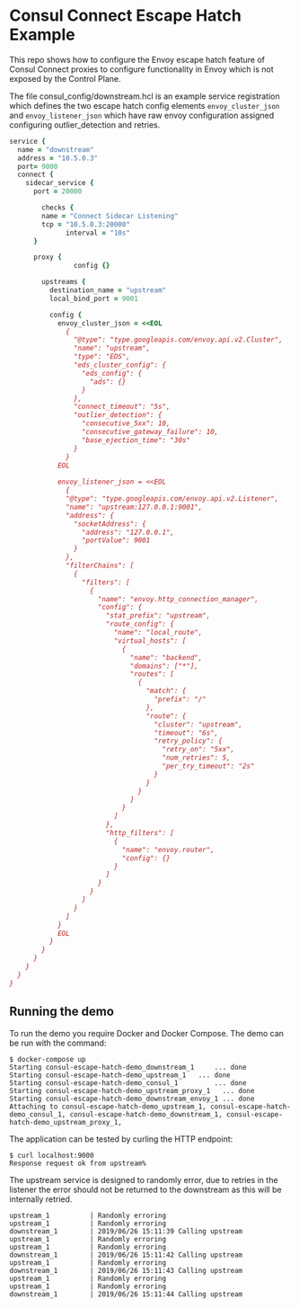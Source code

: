 # Consul Connect Escape Hatch Example
This repo shows how to configure the Envoy escape hatch feature of Consul Connect proxies to configure
functionality in Envoy which is not exposed by the Control Plane.

The file consul_config/downstream.hcl is an example service registration which defines the two escape hatch config
elements `envoy_cluster_json` and `envoy_listener_json` which have raw envoy configuration assigned configuring
outlier_detection and retries.

```ruby
service {
  name = "downstream"
  address = "10.5.0.3"
  port= 9000
  connect { 
    sidecar_service {
      port = 20000

  		checks {
        name = "Connect Sidecar Listening"
        tcp = "10.5.0.3:20000"
			  interval = "10s"
      }

      proxy {
				config {}

        upstreams {
          destination_name = "upstream"
          local_bind_port = 9001

          config {
            envoy_cluster_json = <<EOL
              {
                "@type": "type.googleapis.com/envoy.api.v2.Cluster",
                "name": "upstream",
                "type": "EDS",
                "eds_cluster_config": {
                  "eds_config": {
                    "ads": {}
                  }
                },
                "connect_timeout": "5s",
                "outlier_detection": {
                  "consecutive_5xx": 10,
                  "consecutive_gateway_failure": 10,
                  "base_ejection_time": "30s"
                }
              }
            EOL
            
            envoy_listener_json = <<EOL
              {
              "@type": "type.googleapis.com/envoy.api.v2.Listener",
              "name": "upstream:127.0.0.1:9001",
              "address": {
                "socketAddress": {
                  "address": "127.0.0.1",
                  "portValue": 9001
                }
              },
              "filterChains": [
                {
                  "filters": [
                    {
                      "name": "envoy.http_connection_manager",
                      "config": {
                        "stat_prefix": "upstream",
                        "route_config": {
                          "name": "local_route",
                          "virtual_hosts": [
                            {
                              "name": "backend",
                              "domains": ["*"],
                              "routes": [
                                {
                                  "match": {
                                    "prefix": "/"
                                  },
                                  "route": {
                                    "cluster": "upstream",
                                    "timeout": "6s",
                                    "retry_policy": {
                                      "retry_on": "5xx",
                                      "num_retries": 5,
                                      "per_try_timeout": "2s"
                                    }
                                  }
                                }
                              ]
                            }
                          ]
                        },
                        "http_filters": [
                          {
                            "name": "envoy.router",
                            "config": {}
                          }
                        ]
                      }
                    }
                  ]
                }
              ]
            }
            EOL
          }
        }
      }
    } 
  }  
}
```

## Running the demo
To run the demo you require Docker and Docker Compose.  The demo can be run with the command:

```
$ docker-compose up
Starting consul-escape-hatch-demo_downstream_1     ... done
Starting consul-escape-hatch-demo_upstream_1   ... done
Starting consul-escape-hatch-demo_consul_1         ... done
Starting consul-escape-hatch-demo_upstream_proxy_1   ... done
Starting consul-escape-hatch-demo_downstream_envoy_1 ... done
Attaching to consul-escape-hatch-demo_upstream_1, consul-escape-hatch-demo_consul_1, consul-escape-hatch-demo_downstream_1, consul-escape-hatch-demo_upstream_proxy_1,
```

The application can be tested by curling the HTTP endpoint:

```
$ curl localhost:9000
Response request ok from upstream% 
```

The upstream service is designed to randomly error, due to retries in the listener the error should not be returned
to the downstream as this will be internally retried.

```
upstream_1          | Randomly erroring
upstream_1          | Randomly erroring
downstream_1        | 2019/06/26 15:11:39 Calling upstream
upstream_1          | Randomly erroring
upstream_1          | Randomly erroring
downstream_1        | 2019/06/26 15:11:42 Calling upstream
upstream_1          | Randomly erroring
downstream_1        | 2019/06/26 15:11:43 Calling upstream
upstream_1          | Randomly erroring
upstream_1          | Randomly erroring
downstream_1        | 2019/06/26 15:11:44 Calling upstream
```
